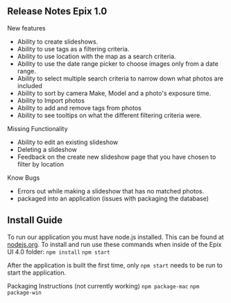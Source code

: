 ## Release Notes Epix 1.0

New features
* Ability to create slideshows.
* Ability to use tags as a filtering criteria.
* Ability to use location with the map as a search criteria.
* Ability to use the date range picker to choose images only from a date range.
* Ability to select multiple search criteria to narrow down what photos are included
* Ability to sort by camera Make, Model and a photo's exposure time.
* Ability to Import photos
* Ability to add and remove tags from photos
* Ability to see tooltips on what the different filtering criteria were.

Missing Functionality
* Ability to edit an existing slideshow
* Deleting a slideshow
* Feedback on the create new slideshow page that you have chosen to filter by location


Know Bugs
* Errors out while making a slideshow that has no matched photos.
* packaged into an application (issues with packaging the database)


## Install Guide

To run our application you must have node.js installed. This can be found at [nodejs.org](nodejs.org).
To install and run use these commands when inside of the Epix UI 4.0 folder:
`npm install`
`npm start`

After the application is built the first time, only `npm start` needs to be run to start the application.

Packaging Instructions (not currently working)
`npm package-mac`
`npm package-win`
